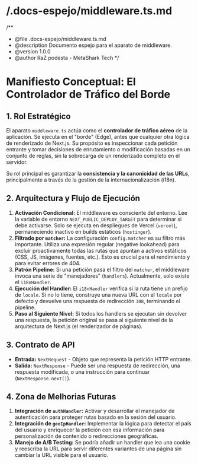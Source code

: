 # /.docs-espejo/middleware.ts.md
/**
 * @file .docs-espejo/middleware.ts.md
 * @description Documento espejo para el aparato de middleware.
 * @version 1.0.0
 * @author RaZ podesta - MetaShark Tech
 */

# Manifiesto Conceptual: El Controlador de Tráfico del Borde

## 1. Rol Estratégico

El aparato `middleware.ts` actúa como el **controlador de tráfico aéreo** de la aplicación. Se ejecuta en el "borde" (Edge), antes que cualquier otra lógica de renderizado de Next.js. Su propósito es inspeccionar cada petición entrante y tomar decisiones de enrutamiento o modificación basadas en un conjunto de reglas, sin la sobrecarga de un renderizado completo en el servidor.

Su rol principal es garantizar la **consistencia y la canonicidad de las URLs**, principalmente a través de la gestión de la internacionalización (i18n).

## 2. Arquitectura y Flujo de Ejecución

1.  **Activación Condicional:** El middleware es consciente del entorno. Lee la variable de entorno `NEXT_PUBLIC_DEPLOY_TARGET` para determinar si debe activarse. Solo se ejecuta en despliegues de Vercel (`vercel`), permaneciendo inactivo en builds estáticos (`hostinger`).
2.  **Filtrado por `matcher`:** La configuración `config.matcher` es su filtro más importante. Utiliza una expresión regular (negative lookahead) para excluir proactivamente todas las rutas que apuntan a activos estáticos (CSS, JS, imágenes, fuentes, etc.). Esto es crucial para el rendimiento y para evitar errores de 404.
3.  **Patrón Pipeline:** Si una petición pasa el filtro del `matcher`, el middleware invoca una serie de "manejadores" (`handlers`). Actualmente, solo existe el `i18nHandler`.
4.  **Ejecución del Handler:** El `i18nHandler` verifica si la ruta tiene un prefijo de `locale`. Si no lo tiene, construye una nueva URL con el `locale` por defecto y devuelve una respuesta de redirección `308`, terminando el pipeline.
5.  **Paso al Siguiente Nivel:** Si todos los handlers se ejecutan sin devolver una respuesta, la petición original se pasa al siguiente nivel de la arquitectura de Next.js (el renderizador de páginas).

## 3. Contrato de API

*   **Entrada:** `NextRequest` - Objeto que representa la petición HTTP entrante.
*   **Salida:** `NextResponse` - Puede ser una respuesta de redirección, una respuesta modificada, o una instrucción para continuar (`NextResponse.next()`).

## 4. Zona de Melhorias Futuras

1.  **Integración de `authHandler`:** Activar y desarrollar el manejador de autenticación para proteger rutas basado en la sesión del usuario.
2.  **Integración de `geoIpHandler`:** Implementar la lógica para detectar el país del usuario y enriquecer la petición con esa información para personalización de contenido o redirecciones geográficas.
3.  **Manejo de A/B Testing:** Se podría añadir un handler que lea una cookie y reescriba la URL para servir diferentes variantes de una página sin cambiar la URL visible para el usuario.